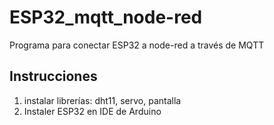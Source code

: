 # ESP32_mqtt_node-red
Programa para conectar ESP32 a node-red a través de MQTT
## Instrucciones
1. instalar librerías: dht11, servo, pantalla
2. Instaler ESP32 en IDE de Arduino


